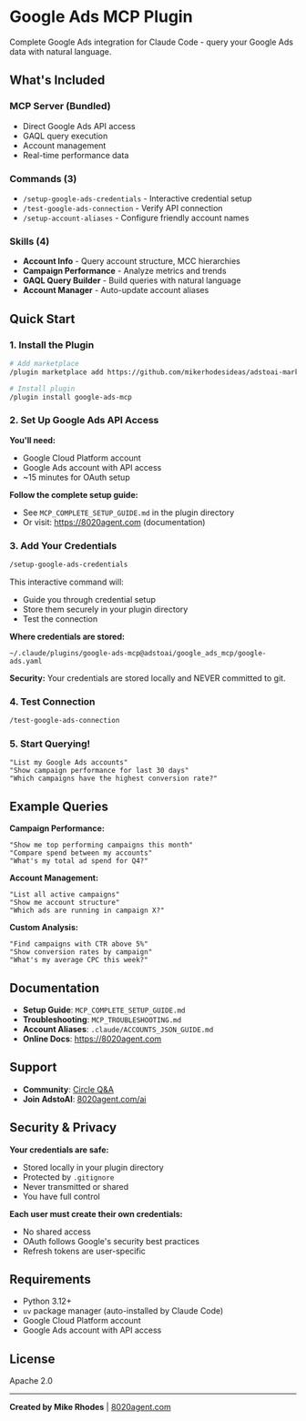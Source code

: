 # Google Ads MCP Plugin

Complete Google Ads integration for Claude Code - query your Google Ads data with natural language.

## What's Included

### MCP Server (Bundled)
- Direct Google Ads API access
- GAQL query execution
- Account management
- Real-time performance data

### Commands (3)
- `/setup-google-ads-credentials` - Interactive credential setup
- `/test-google-ads-connection` - Verify API connection
- `/setup-account-aliases` - Configure friendly account names

### Skills (4)
- **Account Info** - Query account structure, MCC hierarchies
- **Campaign Performance** - Analyze metrics and trends
- **GAQL Query Builder** - Build queries with natural language
- **Account Manager** - Auto-update account aliases

## Quick Start

### 1. Install the Plugin

```bash
# Add marketplace
/plugin marketplace add https://github.com/mikerhodesideas/adstoai-marketplace

# Install plugin
/plugin install google-ads-mcp
```

### 2. Set Up Google Ads API Access

**You'll need:**
- Google Cloud Platform account
- Google Ads account with API access
- ~15 minutes for OAuth setup

**Follow the complete setup guide:**
- See `MCP_COMPLETE_SETUP_GUIDE.md` in the plugin directory
- Or visit: https://8020agent.com (documentation)

### 3. Add Your Credentials

```bash
/setup-google-ads-credentials
```

This interactive command will:
- Guide you through credential setup
- Store them securely in your plugin directory
- Test the connection

**Where credentials are stored:**
```
~/.claude/plugins/google-ads-mcp@adstoai/google_ads_mcp/google-ads.yaml
```

**Security:** Your credentials are stored locally and NEVER committed to git.

### 4. Test Connection

```bash
/test-google-ads-connection
```

### 5. Start Querying!

```
"List my Google Ads accounts"
"Show campaign performance for last 30 days"
"Which campaigns have the highest conversion rate?"
```

## Example Queries

**Campaign Performance:**
```
"Show me top performing campaigns this month"
"Compare spend between my accounts"
"What's my total ad spend for Q4?"
```

**Account Management:**
```
"List all active campaigns"
"Show me account structure"
"Which ads are running in campaign X?"
```

**Custom Analysis:**
```
"Find campaigns with CTR above 5%"
"Show conversion rates by campaign"
"What's my average CPC this week?"
```

## Documentation

- **Setup Guide**: `MCP_COMPLETE_SETUP_GUIDE.md`
- **Troubleshooting**: `MCP_TROUBLESHOOTING.md`
- **Account Aliases**: `.claude/ACCOUNTS_JSON_GUIDE.md`
- **Online Docs**: https://8020agent.com

## Support

- **Community**: [Circle Q&A](https://mikerhodes.circle.so/c/ai-questions/)
- **Join AdstoAI**: [8020agent.com/ai](https://8020agent.com/ai)

## Security & Privacy

**Your credentials are safe:**
- Stored locally in your plugin directory
- Protected by `.gitignore`
- Never transmitted or shared
- You have full control

**Each user must create their own credentials:**
- No shared access
- OAuth follows Google's security best practices
- Refresh tokens are user-specific

## Requirements

- Python 3.12+
- `uv` package manager (auto-installed by Claude Code)
- Google Cloud Platform account
- Google Ads account with API access

## License

Apache 2.0

---

**Created by Mike Rhodes** | [8020agent.com](https://8020agent.com)
